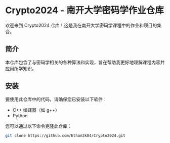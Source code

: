 # Crypto2024 - 南开大学密码学作业仓库

欢迎来到 Crypto2024 仓库！这是我在南开大学密码学课程中的作业和项目的集合。

## 简介

本仓库包含了与密码学相关的各种算法和实现，旨在帮助我更好地理解课程内容并应用所学知识。

## 安装

要使用此仓库中的代码，请确保您已安装以下软件：

- C++ 编译器（如 g++）
- Python

您可以通过以下命令克隆此仓库：

```bash
git clone https://github.com/Ethan2k04/Crypto2024.git
